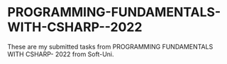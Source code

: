 # PROGRAMMING-FUNDAMENTALS-WITH-CSHARP--2022
These are my submitted tasks from PROGRAMMING FUNDAMENTALS WITH CSHARP- 2022 from Soft-Uni.
